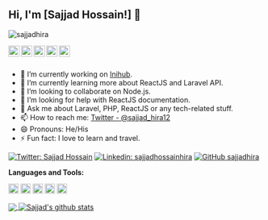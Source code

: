 ## Hi, I'm [Sajjad Hossain!] 👋

<p align="left"> <img src="https://komarev.com/ghpvc/?username=iampawan&label=Views&color=blue&style=plastic" alt="sajjadhira" /> </p>

<a href="https://twitter.com/sajjad_hira12">
  <img align="left" alt="Sajjad's Twitter" width="22px" src="https://cdn.jsdelivr.net/npm/simple-icons@v3/icons/twitter.svg" />
</a>
<a href="https://www.linkedin.com/in/sajjadhossainhira/">
  <img align="left" alt="Sajjad's Linkdein" width="22px" src="https://cdn.jsdelivr.net/npm/simple-icons@v3/icons/linkedin.svg" />
</a>
<a href="https://github.com/sajjadhira">
  <img align="left" alt="Sajjad's Github" width="22px" src="https://cdn.jsdelivr.net/npm/simple-icons@v3/icons/github.svg" />
</a>
<a href="https://instagram.com/sajjadhossainhira/">
  <img align="left" alt="Sajjad's Instagram" width="22px" src="https://cdn.jsdelivr.net/npm/simple-icons@v3/icons/instagram.svg" />
</a>
<a href="https://www.facebook.com/ssajjadhossainhira/">
  <img align="left" alt="Sajjad's Facebook" width="22px" src="https://cdn.jsdelivr.net/npm/simple-icons@v3/icons/facebook.svg" />
</a>


<br/>
<br/>


- 🔭 I’m currently working on [Inihub](https://inihub.com/).
- 🌱 I’m currently learning more about ReactJS and Laravel API.
- 👯 I’m looking to collaborate on Node.js.
- 🤔 I’m looking for help with ReactJS documentation.
- 💬 Ask me about Laravel, PHP, ReactJS or any tech-related stuff.
- 📫 How to reach me: [Twitter - @sajjad_hira12](https://twitter.com/sajjad_hira12) 
- 😄 Pronouns: He/His
- ⚡ Fun fact: I love to learn and travel.

[![Twitter: Sajjad Hossain](https://img.shields.io/twitter/follow/sajjad_hira12?style=social)](https://twitter.com/sajjad_hira12)
[![Linkedin: sajjadhossainhira](https://img.shields.io/badge/-sajjadhossainhira-blue?style=flat-square&logo=Linkedin&logoColor=white&link=https://www.linkedin.com/in/sajjadhossainhira/)](https://www.linkedin.com/in/sajjadhossainhira/)
[![GitHub sajjadhira](https://img.shields.io/github/followers/sajjadhira?label=follow&style=social)](https://github.com/sajjadhira)



**Languages and Tools:**  

<code><img height="20" src="https://camo.githubusercontent.com/bdc2ad7847367dd9c66145d51470095066fcb1ac514b26e2a2785f7ae96a1f1f/68747470733a2f2f696d672e736869656c64732e696f2f62616467652f2d4e6f64656a732d3343383733413f7374796c653d666f722d7468652d6261646765266c6162656c436f6c6f723d626c61636b266c6f676f3d6e6f64652e6a73266c6f676f436f6c6f723d334338373341"></code>
<code><img height="20" src="https://camo.githubusercontent.com/8e4a668bb3e69b0ab12ff19e5038b089ea85543993268a965f6cebe6ca2b4d9a/68747470733a2f2f696d672e736869656c64732e696f2f62616467652f2d52656163742d3631444246423f7374796c653d666f722d7468652d6261646765266c6162656c436f6c6f723d626c61636b266c6f676f3d7265616374266c6f676f436f6c6f723d363144424642"></code>
<code><img height="20" src="https://camo.githubusercontent.com/82cd498d68f1929233bffb5d3bd2229cb0a97728b4983ee3a607c1941a9c9b7b/68747470733a2f2f696d672e736869656c64732e696f2f62616467652f2d4a6176617363726970742d4630444234463f7374796c653d666f722d7468652d6261646765266c6162656c436f6c6f723d626c61636b266c6f676f3d6a617661736372697074266c6f676f436f6c6f723d463044423446"></code>
<code><img height="20" src="https://camo.githubusercontent.com/eb9f63e1e5baf35cfd84596d4e7d24395b2011b40691fc3f7eb30abb34dda9d8/68747470733a2f2f696d672e736869656c64732e696f2f62616467652f2d547970657363726970742d3030376163633f7374796c653d666f722d7468652d6261646765266c6162656c436f6c6f723d626c61636b266c6f676f3d74797065736372697074266c6f676f436f6c6f723d303037616363"></code>
<code><img height="20" src="https://camo.githubusercontent.com/da8e0787234adaa162523caf0961eef47613c0a916ea04c26f55fa64b3012d00/68747470733a2f2f696d672e736869656c64732e696f2f62616467652f2d4772617068516c2d6535333561623f7374796c653d666f722d7468652d6261646765266c6162656c436f6c6f723d626c61636b266c6f676f3d6e6f64652e6a73266c6f676f436f6c6f723d653533356162"></code>


<a href="https://github.com/sajjadhira">
  <img align="center" src="https://github-readme-stats.vercel.app/api/top-langs/?username=sajjadhira&theme=light&hide_langs_below=1" />
</a>
<a href="https://github.com/sajjadhira">
 <img align="center" src="https://github-readme-stats.vercel.app/api?username=sajjadhira&show_icons=true&theme=light&line_height=27" alt="Sajjad's github stats"/>
</a>

